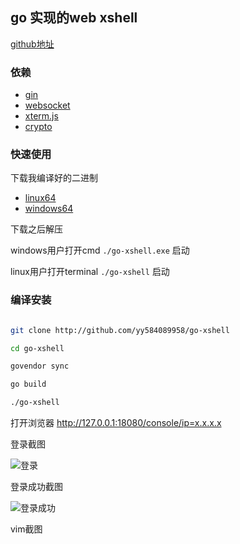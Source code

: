 ## go 实现的web xshell

[github地址](https://github.com/yy584089958/go-xshell)

### 依赖

- [gin](https://github.com/gin-gonic/gin)
- [websocket](https://github.com/gorilla/websocket)
- [xterm.js](https://github.com/xtermjs/xterm.js)
- [crypto](https://github.com/golang/crypto)


### 快速使用

下载我编译好的二进制

- [linux64](https://github.com/yy584089958/go-xshell/files/1586776/xshell_v0.0.1_linux-amd64.tar.gz)
- [windows64](https://github.com/yy584089958/go-xshell/files/1586785/xshell_v0.0.1_windows-amd64.zip)

下载之后解压

windows用户打开cmd `./go-xshell.exe` 启动

linux用户打开terminal `./go-xshell` 启动

### 编译安装
```bash

git clone http://github.com/yy584089958/go-xshell

cd go-xshell

govendor sync

go build

./go-xshell

```
打开浏览器 http://127.0.0.1:18080/console/ip=x.x.x.x



登录截图


![登录](https://github.com/yy584089958/go-xshell/raw/master/screenshot/console-1.png)

登录成功截图


![登录成功](https://github.com/yy584089958/go-xshell/raw/master/screenshot/console-sucs.png)


vim截图



